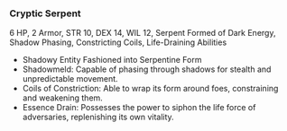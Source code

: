 ### Cryptic Serpent
6 HP, 2 Armor, STR 10, DEX 14, WIL 12, Serpent Formed of Dark Energy, Shadow Phasing, Constricting Coils, Life-Draining Abilities
- Shadowy Entity Fashioned into Serpentine Form
- Shadowmeld: Capable of phasing through shadows for stealth and unpredictable movement.
- Coils of Constriction: Able to wrap its form around foes, constraining and weakening them.
- Essence Drain: Possesses the power to siphon the life force of adversaries, replenishing its own vitality.

